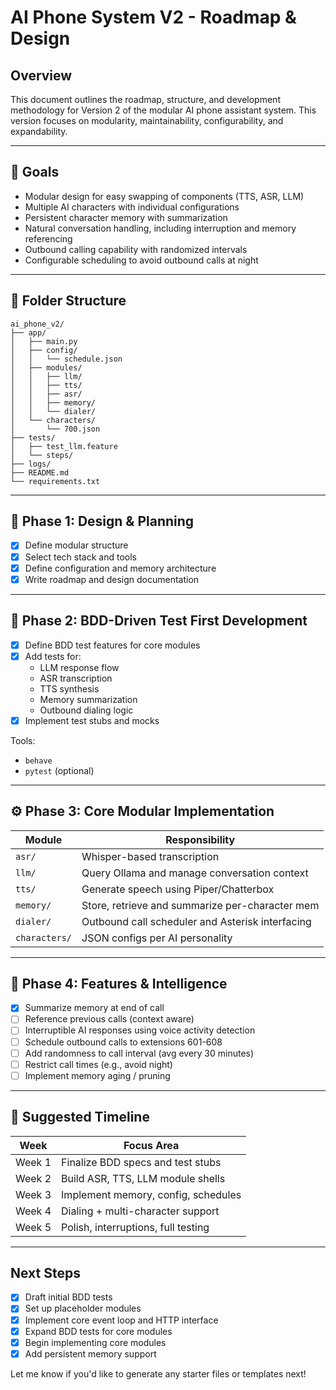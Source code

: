 # AI Phone System V2 - Roadmap & Design

## Overview

This document outlines the roadmap, structure, and development methodology for Version 2 of the modular AI phone assistant system. This version focuses on modularity, maintainability, configurability, and expandability.

---

## 🌊 Goals
- Modular design for easy swapping of components (TTS, ASR, LLM)
- Multiple AI characters with individual configurations
- Persistent character memory with summarization
- Natural conversation handling, including interruption and memory referencing
- Outbound calling capability with randomized intervals
- Configurable scheduling to avoid outbound calls at night

---

## 🌿 Folder Structure
```
ai_phone_v2/
├── app/
│   ├── main.py
│   ├── config/
│   │   └── schedule.json
│   ├── modules/
│   │   ├── llm/
│   │   ├── tts/
│   │   ├── asr/
│   │   ├── memory/
│   │   └── dialer/
│   └── characters/
│       └── 700.json
├── tests/
│   ├── test_llm.feature
│   └── steps/
├── logs/
├── README.md
└── requirements.txt
```

---

## 🌟 Phase 1: Design & Planning
- [x] Define modular structure
- [x] Select tech stack and tools
- [x] Define configuration and memory architecture
- [x] Write roadmap and design documentation

---

## 🥺 Phase 2: BDD-Driven Test First Development
- [x] Define BDD test features for core modules
- [x] Add tests for:
  - LLM response flow
  - ASR transcription
  - TTS synthesis
  - Memory summarization
  - Outbound dialing logic
- [x] Implement test stubs and mocks

Tools:
- `behave`
- `pytest` (optional)

---

## ⚙️ Phase 3: Core Modular Implementation

| Module       | Responsibility                                  |
|--------------|--------------------------------------------------|
| `asr/`       | Whisper-based transcription                     |
| `llm/`       | Query Ollama and manage conversation context    |
| `tts/`       | Generate speech using Piper/Chatterbox          |
| `memory/`    | Store, retrieve and summarize per-character mem |
| `dialer/`    | Outbound call scheduler and Asterisk interfacing|
| `characters/`| JSON configs per AI personality                 |

---

## 🌟 Phase 4: Features & Intelligence
- [x] Summarize memory at end of call
- [ ] Reference previous calls (context aware)
- [ ] Interruptible AI responses using voice activity detection
- [ ] Schedule outbound calls to extensions 601-608
- [ ] Add randomness to call interval (avg every 30 minutes)
- [ ] Restrict call times (e.g., avoid night)
- [ ] Implement memory aging / pruning

---

## 📆 Suggested Timeline

| Week  | Focus Area                          |
|--------|-------------------------------------|
| Week 1 | Finalize BDD specs and test stubs   |
| Week 2 | Build ASR, TTS, LLM module shells   |
| Week 3 | Implement memory, config, schedules |
| Week 4 | Dialing + multi-character support   |
| Week 5 | Polish, interruptions, full testing |

---

## Next Steps
- [x] Draft initial BDD tests
- [x] Set up placeholder modules
- [x] Implement core event loop and HTTP interface
- [x] Expand BDD tests for core modules
- [x] Begin implementing core modules
- [x] Add persistent memory support

Let me know if you'd like to generate any starter files or templates next!

